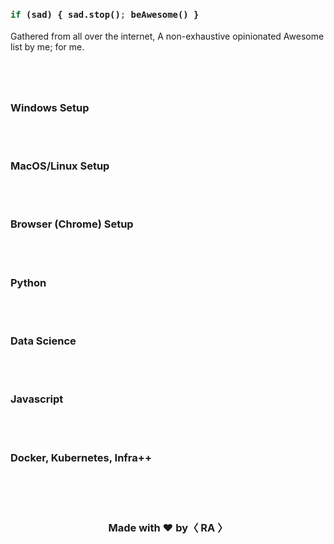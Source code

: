 

  <h3>

```python
if (sad) { sad.stop(); beAwesome() }
```

</h3>

Gathered from all over the internet, A non-exhaustive opinionated Awesome list by me; for me. 
<h1></h1>

<br/>




### Windows Setup

<br/>
<br/>


### MacOS/Linux Setup

<br/>
<br/>

### Browser (Chrome) Setup

<br/>
<br/>

### Python

<br/>
<br/>


### Data Science 

<br/>
<br/>


### Javascript

<br/>
<br/>


### Docker, Kubernetes, Infra++

<br/>
<br/>


<div align="center">

  <h1></h1>

  <h3> Made with <b>❤️</b> by<b>〈 RA 〉</b></h3>
</div>
